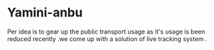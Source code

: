 # Yamini-anbu
Per idea is to gear up the public transport usage as it's usage is been reduced recently .we come up with a solution of live tracking system .
